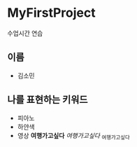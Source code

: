 # MyFirstProject
수업시간 연습
## 이름
- 김소민
## 나를 표현하는 키워드
- 피아노
- 하얀색
- 영상
**여행가고싶다**
  *여행가고싶다*
   <sub>여행가고싶다<sub>
